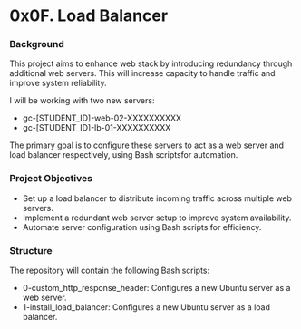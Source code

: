 # 0x0F. Load Balancer

### Background

This project aims to enhance web stack by introducing redundancy through additional web servers. This will increase capacity to handle traffic and improve system reliability.

I will be working with two new servers:

* gc-[STUDENT_ID]-web-02-XXXXXXXXXX
* gc-[STUDENT_ID]-lb-01-XXXXXXXXXX
  
The primary goal is to configure these servers to act as a web server and load balancer respectively, using Bash scriptsfor automation.

### Project Objectives

* Set up a load balancer to distribute incoming traffic across multiple web servers.
* Implement a redundant web server setup to improve system availability.
* Automate server configuration using Bash scripts for efficiency.

### Structure

The repository will contain the following Bash scripts:
* 0-custom_http_response_header: Configures a new Ubuntu server as a web server.
* 1-install_load_balancer: Configures a new Ubuntu server as a load balancer.


